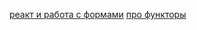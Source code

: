 
[реакт и работа с формами](javascript/forms-inout-components.js)
[про функторы](scala/src/main/scala/bynull/functional/functorsrealworld/FunctorRealWorld.scala)